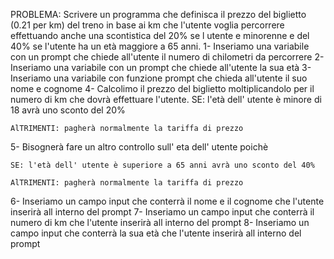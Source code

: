 PROBLEMA:  Scrivere un programma che definisca il prezzo del biglietto (0.21 per km) del treno in base ai km che l'utente voglia percorrere effettuando anche una scontistica del 20% se l utente e minorenne e del 40% se l'utente ha un età maggiore a 65 anni.
1- Inseriamo una variabile con un prompt che chiede all'utente il numero di chilometri da percorrere
2- Inseriamo una variabile con un prompt che chiede all'utente la sua età
3- Inseriamo una variabile con funzione prompt che chieda all'utente il suo nome e cognome
4- Calcolimo il prezzo del biglietto moltiplicandolo per il numero di km che dovrà effettuare l'utente.
    SE: l'età dell' utente è minore di 18 avrà uno sconto del 20%

    AlTRIMENTI: pagherà normalmente la tariffa di prezzo

5- Bisognerà fare un altro controllo sull' eta dell' utente poichè

    SE: l'età dell' utente è superiore a 65 anni avrà uno sconto del 40%

    AlTRIMENTI: pagherà normalmente la tariffa di prezzo

6- Inseriamo un campo input che conterrà il nome e il cognome che l'utente inserirà all interno del prompt
7- Inseriamo un campo input che conterrà il numero di km che l'utente inserirà all interno del prompt
8- Inseriamo un campo input che conterrà la sua età che l'utente inserirà all interno del prompt